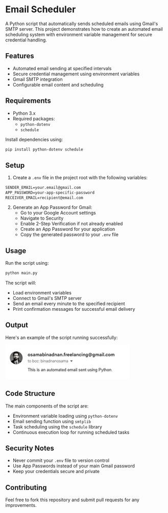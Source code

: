 # Email Scheduler

A Python script that automatically sends scheduled emails using Gmail's SMTP server. This project demonstrates how to create an automated email scheduling system with environment variable management for secure credential handling.

## Features

- Automated email sending at specified intervals
- Secure credential management using environment variables
- Gmail SMTP integration
- Configurable email content and scheduling

## Requirements

- Python 3.x
- Required packages:
  - `python-dotenv`
  - `schedule`

Install dependencies using:
```bash
pip install python-dotenv schedule
```

## Setup

1. Create a `.env` file in the project root with the following variables:
```
SENDER_EMAIL=your.email@gmail.com
APP_PASSWORD=your-app-specific-password
RECEIVER_EMAIL=recipient@email.com
```

2. Generate an App Password for Gmail:
   - Go to your Google Account settings
   - Navigate to Security
   - Enable 2-Step Verification if not already enabled
   - Create an App Password for your application
   - Copy the generated password to your `.env` file

## Usage

Run the script using:
```bash
python main.py
```

The script will:
- Load environment variables
- Connect to Gmail's SMTP server
- Send an email every minute to the specified recipient
- Print confirmation messages for successful email delivery

## Output

Here's an example of the script running successfully:

![Email Scheduler Output](Images/Output.png)

## Code Structure

The main components of the script are:
- Environment variable loading using `python-dotenv`
- Email sending function using `smtplib`
- Task scheduling using the `schedule` library
- Continuous execution loop for running scheduled tasks

## Security Notes

- Never commit your `.env` file to version control
- Use App Passwords instead of your main Gmail password
- Keep your credentials secure and private

## Contributing

Feel free to fork this repository and submit pull requests for any improvements.